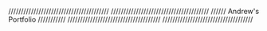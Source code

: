 ////////////////////////////////////////
///////////////////////////////////////
//////  Andrew's Portfolio ///////////
/////////////////////////////////////
////////////////////////////////////

